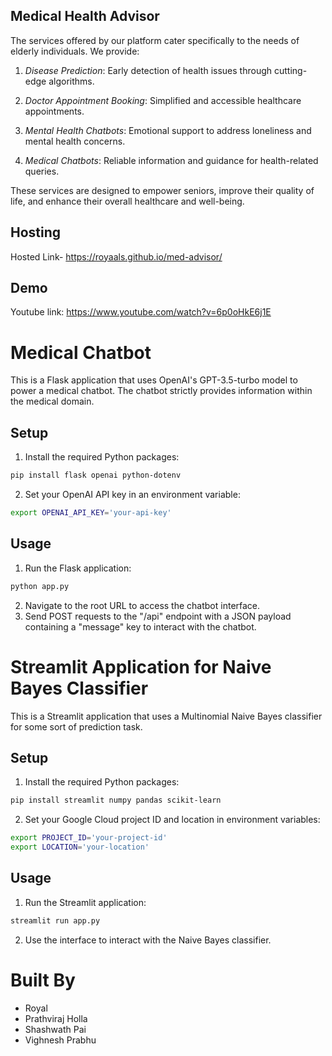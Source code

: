 ## Medical Health Advisor
The services offered by our platform cater specifically to the needs of elderly individuals. We provide:

1. *Disease Prediction*: Early detection of health issues through cutting-edge algorithms.

2. *Doctor Appointment Booking*: Simplified and accessible healthcare appointments.

3. *Mental Health Chatbots*: Emotional support to address loneliness and mental health concerns.

4. *Medical Chatbots*: Reliable information and guidance for health-related queries.

These services are designed to empower seniors, improve their quality of life, and enhance their overall healthcare and well-being.

## Hosting
Hosted Link- https://royaals.github.io/med-advisor/

## Demo

Youtube link: https://www.youtube.com/watch?v=6p0oHkE6j1E

# Medical Chatbot

This is a Flask application that uses OpenAI's GPT-3.5-turbo model to power a medical chatbot. The chatbot strictly provides information within the medical domain.

## Setup

1. Install the required Python packages: 
```bash
pip install flask openai python-dotenv
```
2. Set your OpenAI API key in an environment variable:
```bash
export OPENAI_API_KEY='your-api-key'
```

## Usage

1. Run the Flask application:
```bash
python app.py
```
2. Navigate to the root URL to access the chatbot interface.
3. Send POST requests to the "/api" endpoint with a JSON payload containing a "message" key to interact with the chatbot.

# Streamlit Application for Naive Bayes Classifier

This is a Streamlit application that uses a Multinomial Naive Bayes classifier for some sort of prediction task.

## Setup

1. Install the required Python packages: 
```bash
pip install streamlit numpy pandas scikit-learn
```
2. Set your Google Cloud project ID and location in environment variables:
```bash
export PROJECT_ID='your-project-id'
export LOCATION='your-location'
```

## Usage

1. Run the Streamlit application:
```bash
streamlit run app.py
```
2. Use the interface to interact with the Naive Bayes classifier.

# Built By
- Royal
- Prathviraj Holla
- Shashwath Pai
- Vighnesh Prabhu   


